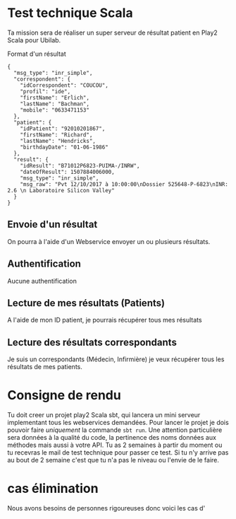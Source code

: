 # Test technique Scala

Ta mission sera de réaliser un super serveur de résultat patient en Play2 Scala pour Ubilab. 


Format d'un résultat
```
{
  "msg_type": "inr_simple",
  "correspondent": {
    "idCorrespondent": "COUCOU",
    "profil": "ide",
    "firstName": "Erlich",
    "lastName": "Bachman",
    "mobile": "0633471153"
  },
  "patient": {
    "idPatient": "92010201867",
    "firstName": "Richard",
    "lastName": "Hendricks",
    "birthdayDate": "01-06-1986"
  },
  "result": {
    "idResult": "B71012P6823-PUIMA-/INRW",
    "dateOfResult": 1507884006000,
    "msg_type": "inr_simple",
    "msg_raw": "Pvt 12/10/2017 à 10:00:00\nDossier 525648-P-6823\nINR: 2.6 \n Laboratoire Silicon Valley"
  }
}
```

## Envoie d'un résultat 
On pourra à l'aide d'un Webservice envoyer un ou plusieurs résultats. 

## Authentification
Aucune authentification

## Lecture de mes résultats (Patients)
A l'aide de mon ID patient, je pourrais récupérer tous mes résultats

## Lecture des résultats correspondants 
Je suis un correspondants (Médecin, Infirmière) je veux récupérer tous les résultats de mes patients. 

# Consigne de rendu
Tu doit creer un projet play2 Scala sbt, qui lancera un mini serveur implementant tous les webservices demandées. 
Pour lancer le projet je dois pouvoir faire *uniquement* la commande `sbt run`.
Une attention particulière sera données à la qualité du code, la pertinence des noms données aux méthodes mais aussi à votre API.
Tu as 2 semaines à partir du moment ou tu recevras le mail de test technique pour passer ce test. 
Si tu n'y arrive pas au bout de 2 semaine c'est que tu n'a pas le niveau ou l'envie de le faire.



# cas élimination
Nous avons besoins de personnes rigoureuses donc voici les cas d'
